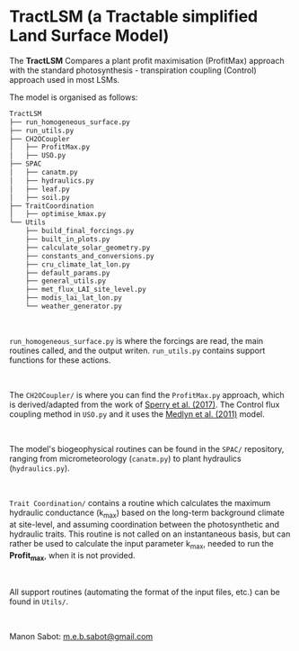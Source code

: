# TractLSM (a Tractable simplified Land Surface Model)

The **TractLSM** Compares a plant profit maximisation (ProfitMax) approach
with the standard photosynthesis - transpiration coupling (Control) approach
used in most LSMs.

The model is organised as follows:

```bash
TractLSM
├── run_homogeneous_surface.py
├── run_utils.py
├── CH2OCoupler
│   ├── ProfitMax.py
│   ├── USO.py
├── SPAC
│   ├── canatm.py
│   ├── hydraulics.py
│   ├── leaf.py
│   ├── soil.py
├── TraitCoordination
│   ├── optimise_kmax.py
└── Utils
    ├── build_final_forcings.py
    ├── built_in_plots.py
    ├── calculate_solar_geometry.py
    ├── constants_and_conversions.py
    ├── cru_climate_lat_lon.py
    ├── default_params.py
    ├── general_utils.py
    ├── met_flux_LAI_site_level.py
    ├── modis_lai_lat_lon.py
    └── weather_generator.py
```

&nbsp;

`run_homogeneous_surface.py` is where the forcings are read, the main routines
called, and the output writen. `run_utils.py` contains support functions for
these actions.

&nbsp;

The `CH2OCoupler/` is where you can find the `ProfitMax.py` approach, which is
derived/adapted from the work of
[Sperry et al. (2017)](https://doi.org/10.1111/pce.12852).
The Control flux coupling method in `USO.py` and it uses the
[Medlyn et al. (2011)](https://doi.org/10.1111/j.1365-2486.2010.02375.x) model.

&nbsp;

The model's biogeophysical routines can be found in the `SPAC/` repository,
ranging from micrometeorology (`canatm.py`) to plant hydraulics
(`hydraulics.py`).

&nbsp;

`Trait Coordination/` contains a routine which calculates the maximum hydraulic
conductance (k<sub>max</sub>) based on the long-term background climate at
site-level, and assuming coordination between the photosynthetic and hydraulic
traits. This routine is not called on an instantaneous basis, but can rather be
used to calculate the input parameter k<sub>max</sub>, needed to run the
**Profit<sub>max</sub>**, when it is not provided.

&nbsp;

All support routines (automating the format of the input files, etc.) can be
found in `Utils/`.

&nbsp;

Manon Sabot: [m.e.b.sabot@gmail.com](mailto:m.e.b.sabot@gmail.com?subject=[ProfitMax_Europe_Code]%20Source%20Han%20Sans)

